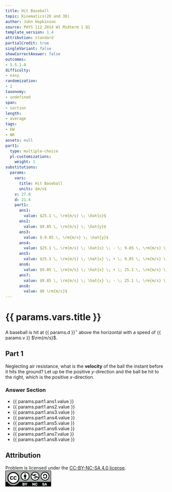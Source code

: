 ```yaml
---
title: Hit Baseball
topic: Kinematics(2D and 3D)
author: John Hopkinson
source: PHYS 112 2014 W1 Midterm 1 Q1
template_version: 1.4
attribution: standard
partialCredit: true
singleVariant: false
showCorrectAnswer: false
outcomes:
- 5.5.1.0
difficulty:
- easy
randomization:
- 2
taxonomy:
- undefined
span:
- section
length:
- average
tags:
- EW
- NR
assets: null
part1:
  type: multiple-choice
  pl-customizations:
    weight: 1
substitutions:
  params:
    vars:
      title: Hit Baseball
      units: $m/s$
    v: 27.0
    d: 21.4
    part1:
      ans1:
        value: $25.1 \, \rm{m/s} \; \hat{x}$
      ans2:
        value: $9.85 \, \rm{m/s} \; \hat{y}$
      ans3:
        value: $-9.85 \, \rm{m/s} \; \hat{y}$
      ans4:
        value: $25.1 \, \rm{m/s} \; \hat{x} \; - \; 9.85 \, \rm{m/s} \; \hat{y}$
      ans5:
        value: $25.1 \, \rm{m/s} \; \hat{x} \; + \; 9.85 \, \rm{m/s} \; \hat{y}$
      ans6:
        value: $9.85 \, \rm{m/s} \; \hat{x} \; + \; 25.1 \, \rm{m/s} \; \hat{y}$
      ans7:
        value: $9.85 \, \rm{m/s} \; \hat{x} \; - \; 25.1 \, \rm{m/s} \; \hat{y}$
      ans8:
        value: $0 \rm{m/s}$
---
```

# {{ params.vars.title }}
A baseball is hit at {{ params.d }}$^\circ$ above the horizontal with a speed of {{ params.v }} $\rm{m/s}$.

## Part 1

Neglecting air resistance, what is the **velocity** of the ball the instant before it hits the ground? Let up be the positive $y$-direction and the ball be hit to the right, which is the positive $x$-direction.

### Answer Section

- {{ params.part1.ans1.value }}
- {{ params.part1.ans2.value }}
- {{ params.part1.ans3.value }}
- {{ params.part1.ans4.value }}
- {{ params.part1.ans5.value }}
- {{ params.part1.ans6.value }}
- {{ params.part1.ans7.value }}
- {{ params.part1.ans8.value }}

## Attribution

Problem is licensed under the [CC-BY-NC-SA 4.0 license](https://creativecommons.org/licenses/by-nc-sa/4.0/).<br> ![The Creative Commons 4.0 license requiring attribution-BY, non-commercial-NC, and share-alike-SA license.](https://raw.githubusercontent.com/firasm/bits/master/by-nc-sa.png)